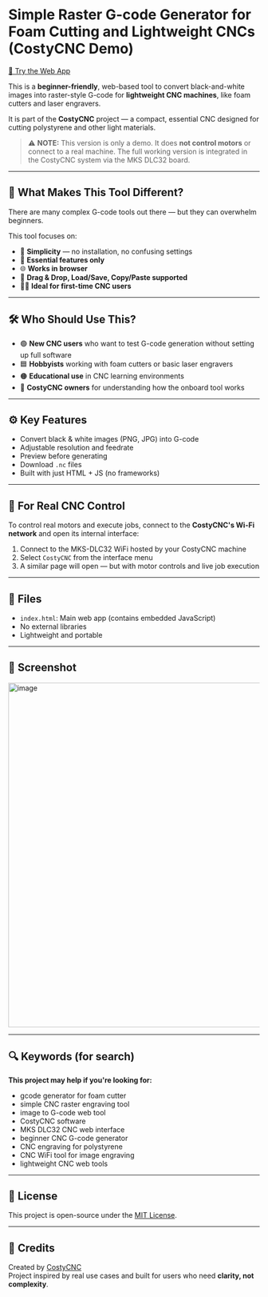 # Simple Raster G-code Generator for Foam Cutting and Lightweight CNCs (CostyCNC Demo)

[🔗 Try the Web App](https://costycnc.github.io/raster-gcode-cm10/)

This is a **beginner-friendly**, web-based tool to convert black-and-white images into raster-style G-code for **lightweight CNC machines**, like foam cutters and laser engravers.

It is part of the **CostyCNC** project — a compact, essential CNC designed for cutting polystyrene and other light materials.

> ⚠️ **NOTE:** This version is only a demo. It does **not control motors** or connect to a real machine. The full working version is integrated in the CostyCNC system via the MKS DLC32 board.

---

## 🌟 What Makes This Tool Different?

There are many complex G-code tools out there — but they can overwhelm beginners.

This tool focuses on:

- 🧱 **Simplicity** — no installation, no confusing settings
- 🎯 **Essential features only**
- 🌐 **Works in browser**
- 🧩 **Drag & Drop, Load/Save, Copy/Paste supported**
- 🧑‍🔧 **Ideal for first-time CNC users**

---

## 🛠️ Who Should Use This?

- 🟢 **New CNC users** who want to test G-code generation without setting up full software
- 🟦 **Hobbyists** working with foam cutters or basic laser engravers
- 🟠 **Educational use** in CNC learning environments
- 🔧 **CostyCNC owners** for understanding how the onboard tool works

---

## ⚙️ Key Features

- Convert black & white images (PNG, JPG) into G-code
- Adjustable resolution and feedrate
- Preview before generating
- Download `.nc` files
- Built with just HTML + JS (no frameworks)

---

## 🔌 For Real CNC Control

To control real motors and execute jobs, connect to the **CostyCNC's Wi-Fi network** and open its internal interface:

1. Connect to the MKS-DLC32 WiFi hosted by your CostyCNC machine
2. Select `CostyCNC` from the interface menu
3. A similar page will open — but with motor controls and live job execution

---

## 📁 Files

- `index.html`: Main web app (contains embedded JavaScript)
- No external libraries
- Lightweight and portable

---

## 📸 Screenshot

<img width="1901" height="689" alt="image" src="https://github.com/user-attachments/assets/a3ee75cf-0e7d-43f6-8b88-147d39375d44" />


---

## 🔍 Keywords (for search)

**This project may help if you're looking for:**

- gcode generator for foam cutter
- simple CNC raster engraving tool
- image to G-code web tool
- CostyCNC software
- MKS DLC32 CNC web interface
- beginner CNC G-code generator
- CNC engraving for polystyrene
- CNC WiFi tool for image engraving
- lightweight CNC web tools

---

## 📄 License

This project is open-source under the [MIT License](LICENSE).

---

## 🙌 Credits

Created by [CostyCNC](https://github.com/costycnc)  
Project inspired by real use cases and built for users who need **clarity, not complexity**.



